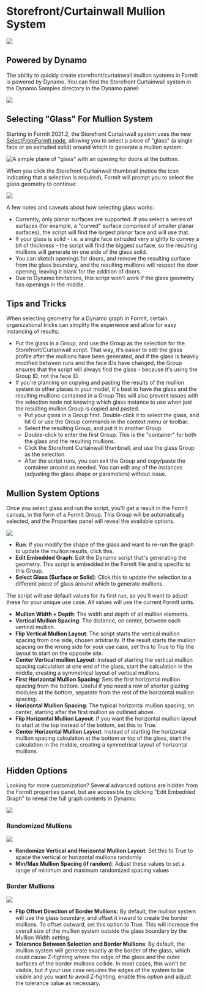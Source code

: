 # Storefront/Curtainwall Mullion System

![](../.gitbook/assets/dynamo-storefront-system-options.gif)

## Powered by Dynamo

The ability to quickly create storefront/curtainwall mullion systems in FormIt is powered by Dynamo. You can find the Storefront Curtainwall system in the Dynamo Samples directory in the Dynamo panel:

![](<../.gitbook/assets/storefront-curtainwall-button (1) (1).png>)

## Selecting "Glass" For Mullion System

Starting in FormIt 2021.2, the Storefront Curtainwall system uses the new [SelectFromFormIt node](https://formit.autodesk.com/page/formit-dynamo#dynamo-formit-nodes), allowing you to select a piece of "glass" (a single face or an extruded solid) around which to generate a mullion system.

![A simple plane of "glass" with an opening for doors at the bottom.](../.gitbook/assets/storefron-system-1\_glass-only.png)

When you click the Storefront Curtainwall thumbnail (notice the icon indicating that a selection is required), FormIt will prompt you to select the glass geometry to continue:

![](<../.gitbook/assets/storefront-curtainwall-prompt (1).png>)

A few notes and caveats about how selecting glass works:

* Currently, only planar surfaces are supported. If you select a series of surfaces (for example, a "curved" surface comprised of smaller planar surfaces), the script will find the largest planar face and will use that.
* If your glass is solid - i.e. a single face extruded very slightly to convey a bit of thickness - the script will find the biggest surface, so the resulting mullions will generate on one side of the glass solid.
* You can sketch openings for doors, and remove the resulting surface from the glass boundary, and the resulting mullions will respect the door opening, leaving it blank for the addition of doors.
* Due to Dynamo limitations, this script won't work if the glass geometry has openings in the middle.

## Tips and Tricks

When selecting geometry for a Dynamo graph in FormIt, certain organizational tricks can simplify the experience and allow for easy instancing of results:

* Put the glass in a Group, and use the Group as the selection for the Storefront/Curtainwall script. That way, it's easier to edit the glass profile after the mullions have been generated, and if the glass is heavily modified between runs and the face IDs have changed, the Group ensures that the script will always find the glass - because it's using the Group ID, not the face ID.
* If you're planning on copying and pasting the results of the mullion system to other places in your model, it's best to have the glass and the resulting mullions contained in a Group This will also prevent issues with the selection node not knowing which glass instance to use when just the resulting mullion Group is copied and pasted.
  * Put your glass in a Group first. Double-click it to select the glass, and hit G or use the Group commands in the context menu or toolbar.&#x20;
  * Select the resulting Group, and put it in another Group.
  * Double-click to enter the first Group. This is the "container" for both the glass and the resulting mullions.
  * Click the Storefront Curtainwall thumbnail, and use the glass Group as the selection.&#x20;
  * After the script runs, you can exit the Group and copy/paste the container around as needed. You can edit any of the instances (adjusting the glass shape or parameters) without issue.

## Mullion System Options

Once you select glass and run the script, you'll get a result in the FormIt canvas, in the form of a FormIt Group. This Group will be automatically selected, and the Properties panel will reveal the available options.

![](<../.gitbook/assets/storefront-curtainwall-parameters (1).png>)

* **Run**: If you modify the shape of the glass and want to re-run the graph to update the mullion results, click this.&#x20;
* **Edit Embedded Graph**: Edit the Dynamo script that's generating the geometry. This script is embedded in the FormIt file and is specific to this Group.
* **Select Glass (Surface or Solid)**: Click this to update the selection to a different piece of glass around which to generate mullions.

The script will use default values for its first run, so you'll want to adjust these for your unique use case. All values will use the current FormIt units.

* **Mullion Width + Depth**: The width and depth of all mullion elements.
* **Vertical Mullion Spacing**: The distance, on center, between each vertical mullion.
* **Flip Vertical Mullion Layout**: The script starts the vertical mullion spacing from one side, chosen arbitrarily. If the result starts the mullion spacing on the wrong side for your use case, set this to True to flip the layout to start on the opposite site.
* **Center Vertical mullion Layout**: Instead of starting the vertical mullion spacing calculation at one end of the glass, start the calculation in the middle, creating a symmetrical layout of vertical mullions.
* **First Horizontal Mullion Spacing**: Sets the first horizontal mullion spacing from the bottom. Useful if you need a row of shorter glazing modules at the bottom, separate from the rest of the horizontal mullion spacing.
* **Horizontal Mullion Spacing**: The typical horizontal mullion spacing, on center, starting after the first mullion as outlined above.&#x20;
* **Flip Horizontal Mullion Layout**: If you want the horizontal mullion layout to start at the top instead of the bottom, set this to True.
* **Center Horizontal Mullion Layout**: Instead of starting the horizontal mullion spacing calculation at the bottom or top of the glass, start the calculation in the middle, creating a symmetrical layout of horizontal mullions.

## Hidden Options

Looking for more customization? Several advanced options are hidden from the FormIt properties panel, but are accessible by clicking "Edit Embedded Graph" to reveal the full graph contents in Dynamo:

![](../.gitbook/assets/dynamo-edit-embedded-graph.png)

### Randomized Mullions

![](../.gitbook/assets/storefront-curtainwall-random-verticals.png)

* **Randomize Vertical and Horizontal Mullion Layout**: Set this to True to space the vertical or horizontal mullions randomly
* **Min/Max Mullion Spacing (if random)**: Adjust these values to set a range of minimum and maximum randomized spacing values

### Border Mullions

![](../.gitbook/assets/storefront-curtainwall-border-mullion-options.png)

* **Flip Offset Direction of Border Mullions:** By default, the mullion system will use the glass boundary, and offset it inward to create the border mullions. To offset outward, set this option to True. This will increase the overall size of the mullion system outside the glass boundary by the Mullion Width setting.
* **Tolerance Between Selection and Border Mullions**: By default, the mullion system will generate exactly at the border of the glass, which could cause Z-fighting where the edge of the glass and the outer surfaces of the border mullions collide. In most cases, this won't be visible, but if your use case requires the edges of the system to be visible and you want to avoid Z-fighting, enable this option and adjust the tolerance value as necessary.
